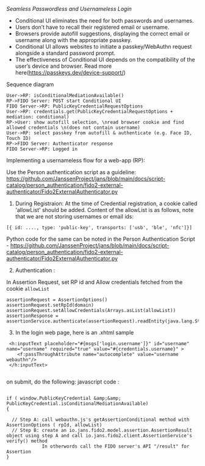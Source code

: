 *Seamless Passwordless and Usernameless Login*

- Conditional UI eliminates the need for both passwords and usernames.
- Users don’t have to recall their registered email or username.
- Browsers provide autofill suggestions, displaying the correct email or username along with the appropriate passkey.
- Conditional UI allows websites to initiate a passkey/WebAuthn request alongside a standard password prompt.
- The effectiveness of Conditional UI depends on the compatibility of the user’s device and browser. Read more here(https://passkeys.dev/device-support/)


Sequence diagram 

```
User->RP: isConditionalMediationAvailable()
RP->FIDO Server: POST start Conditional UI
FIDO Server->RP: PublicKeyCredentialRequestOptions
User->RP: credentials.get(PublicKeyCredentialRequestOptions + mediation: conditional)
RP->User: show autofill selection, \nread browser cookie and find allowed credentials \n(does not contain username)
User->RP: select passkey from autofill & authenticate (e.g. Face ID, Touch ID)
RP->FIDO Server: Authenticator response
FIDO Server->RP: Logged in

```

Implementing a usernameless flow for a web-app (RP):

Use the Person authentication script as a guideline: https://github.com/JanssenProject/jans/blob/main/docs/script-catalog/person_authentication/fido2-external-authenticator/Fido2ExternalAuthenticator.py

1. During Registraion: At the time of Credential registration, a cookie called 'allowList' should be added.
Content of the allowList is as follows, note that we are not storing usernames or email ids:
 ```
 [{ id: ...., type: 'public-key', transports: ['usb', 'ble', 'nfc']}]
 
 ```
 
Python code for the same can be noted in the Person Authentication Script - https://github.com/JanssenProject/jans/blob/main/docs/script-catalog/person_authentication/fido2-external-authenticator/Fido2ExternalAuthenticator.py

2. Authentication :

In Assertion Request, set RP id and Allow credentials fetched from the cookie `allowList`
```
assertionRequest = AssertionOptions()
assertionRequest.setRpId(domain)
assertionRequest.setAllowCredentials(Arrays.asList(allowList))
assertionResponse = assertionService.authenticate(assertionRequest).readEntity(java.lang.String)
```                
				
3. In the login web page, here is an .xhtml sample
```
 <h:inputText placeholder="#{msgs['login.username']}" id="username" name="username" required="true" value="#{credentials.username}" >
    <f:passThroughAttribute name="autocomplete" value="username webauthn"/>
 </h:inputText>
 
```																
on submit, do the following:
javascript code : 
```

if ( window.PublicKeyCredential &amp;&amp; PublicKeyCredential.isConditionalMediationAvailable)
{

  // Step A: call webauthn.js's getAssertionConditional method with AssertionOptions ( rpId, allowList)
  // Step B: create an io.jans.fido2.model.assertion.AssertionResult object using step A and call io.jans.fido2.client.AssertionService's verify() method
             In otherwords call the FIDO server's API "/result" for Assertion 
}

```
				